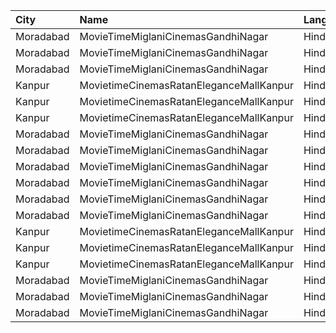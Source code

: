 | City      | Name                                    | Language |  Time | Type     | Price | Capacity | Booked |
| :-------- | :-------------------------------------- | :------- | ----: | :------- | ----: | -------: | -----: |
| Moradabad | MovieTimeMiglaniCinemasGandhiNagar      | Hindi    | 10:00 | Platinum |  299₹ |        5 |      0 |
| Moradabad | MovieTimeMiglaniCinemasGandhiNagar      | Hindi    | 10:00 | Gold     |  159₹ |       97 |      0 |
| Moradabad | MovieTimeMiglaniCinemasGandhiNagar      | Hindi    | 10:00 | Silver   |  159₹ |       51 |      0 |
| Kanpur    | MovietimeCinemasRatanEleganceMallKanpur | Hindi    | 12:00 | Platinum |   99₹ |       70 |      0 |
| Kanpur    | MovietimeCinemasRatanEleganceMallKanpur | Hindi    | 12:00 | Gold     |   99₹ |       60 |      0 |
| Kanpur    | MovietimeCinemasRatanEleganceMallKanpur | Hindi    | 12:00 | Silver   |   99₹ |       36 |      0 |
| Moradabad | MovieTimeMiglaniCinemasGandhiNagar      | Hindi    | 12:45 | Platinum |  299₹ |        5 |      0 |
| Moradabad | MovieTimeMiglaniCinemasGandhiNagar      | Hindi    | 12:45 | Gold     |  159₹ |       97 |      9 |
| Moradabad | MovieTimeMiglaniCinemasGandhiNagar      | Hindi    | 12:45 | Silver   |  159₹ |       51 |      0 |
| Moradabad | MovieTimeMiglaniCinemasGandhiNagar      | Hindi    | 16:35 | Platinum |  299₹ |       20 |      0 |
| Moradabad | MovieTimeMiglaniCinemasGandhiNagar      | Hindi    | 16:35 | Gold     |  159₹ |      174 |      5 |
| Moradabad | MovieTimeMiglaniCinemasGandhiNagar      | Hindi    | 16:35 | Silver   |  159₹ |       92 |      0 |
| Kanpur    | MovietimeCinemasRatanEleganceMallKanpur | Hindi    | 18:20 | Platinum |   99₹ |       70 |     35 |
| Kanpur    | MovietimeCinemasRatanEleganceMallKanpur | Hindi    | 18:20 | Gold     |   99₹ |       60 |     30 |
| Kanpur    | MovietimeCinemasRatanEleganceMallKanpur | Hindi    | 18:20 | Silver   |   99₹ |       36 |     18 |
| Moradabad | MovieTimeMiglaniCinemasGandhiNagar      | Hindi    | 19:15 | Platinum |  299₹ |       20 |      2 |
| Moradabad | MovieTimeMiglaniCinemasGandhiNagar      | Hindi    | 19:15 | Gold     |  159₹ |      174 |     14 |
| Moradabad | MovieTimeMiglaniCinemasGandhiNagar      | Hindi    | 19:15 | Silver   |  159₹ |       92 |      0 |